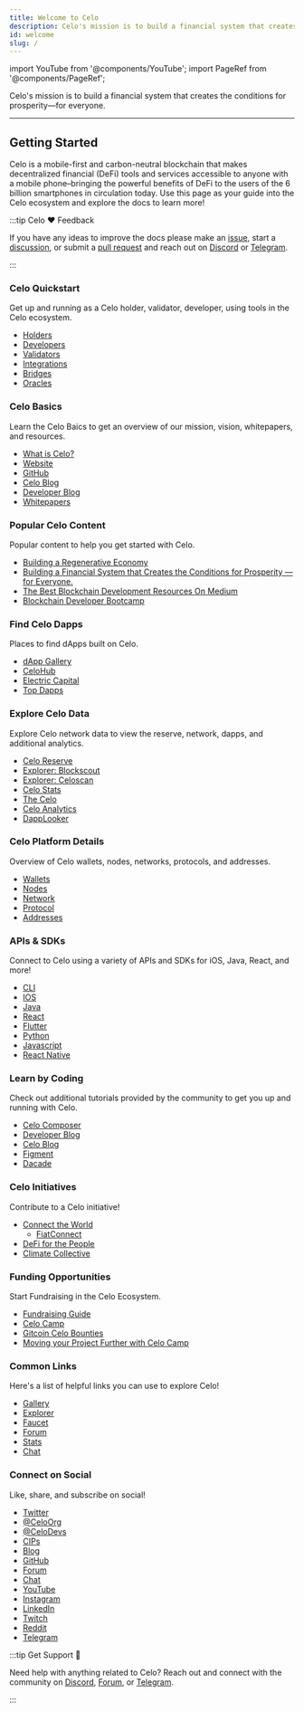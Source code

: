 ```yaml
---
title: Welcome to Celo
description: Celo's mission is to build a financial system that creates the conditions for prosperity—for everyone.
id: welcome
slug: /
---
```


import YouTube from '@components/YouTube';
import PageRef from '@components/PageRef';

Celo's mission is to build a financial system that creates the conditions for prosperity—for everyone.

---

## Getting Started

Celo is a mobile-first and carbon-neutral blockchain that makes decentralized financial (DeFi) tools and services accessible to anyone with a mobile phone–bringing the powerful benefits of DeFi to the users of the 6 billion smartphones in circulation today. Use this page as your guide into the Celo ecosystem and explore the docs to learn more!

:::tip Celo ❤️ Feedback

If you have any ideas to improve the docs please make an [issue](https://github.com/celo-org/docs/issues), start a [discussion](https://github.com/celo-org/docs/discussions), or submit a [pull request](https://github.com/celo-org/docs/pulls) and reach out on [Discord](https://discord.com/invite/6yWMkgM) or [Telegram](https://t.me/celoplatform).

:::

### Celo Quickstart

Get up and running as a Celo holder, validator, developer, using tools in the Celo ecosystem.

- [Holders](celo-holder-guide/owners)
- [Developers](developer-guide/overview)
- [Validators](validator-guide/overview)
- [Integrations](developer-guide/integrations)
- [Bridges](celo-codebase/protocol/bridging/bridging-to-celo)
- [Oracles](celo-codebase/protocol/oracles/oracles-on-celo)

### Celo Basics

Learn the Celo Baics to get an overview of our mission, vision, whitepapers, and resources.

- [What is Celo?](learn/why-celo)
- [Website](https://celo.org/)
- [GitHub](https://github.com/celo-org)
- [Celo Blog](https://medium.com/celoorg)
- [Developer Blog](https://medium.com/celodevelopers)
- [Whitepapers](https://celo.org/papers)

### Popular Celo Content

Popular content to help you get started with Celo.

- [Building a Regenerative Economy](https://www.notboring.co/p/celo-building-a-regenerative-economy?s=r)
- [Building a Financial System that Creates the Conditions for Prosperity — for Everyone.](https://medium.com/celodevelopers/celo-spotlight-build-a-financial-system-that-creates-the-conditions-for-prosperity-for-everyone-7b1830efc254)
- [The Best Blockchain Development Resources On Medium](https://medium.com/blockcentric/blockchain-development-resources-b44b752f3248)
- [Blockchain Developer Bootcamp](https://github.com/ConsenSys-Academy/Blockchain-Developer-Bootcamp#readme)

### Find Celo Dapps

Places to find dApps built on Celo.

- [dApp Gallery](developer-guide/celo-dapp-gallery)
- [CeloHub](https://celohub.org/)
- [Electric Capital](https://electric-capital.github.io/?p=/ecosystem/celo)
- [Top Dapps](https://dappradar.com/rankings/protocol/celo)

### Explore Celo Data

Explore Celo network data to view the reserve, network, dapps, and additional analytics.

- [Celo Reserve](https://celoreserve.org/)
- [Explorer: Blockscout](https://explorer.celo.org/)
- [Explorer: Celoscan](https://celoscan.xyz/)
- [Celo Stats](https://stats.celo.org/)
- [The Celo](https://thecelo.com/)
- [Celo Analytics](https://explorer.celo.org/stats)
- [DappLooker](https://dapplooker.com/category/celo?type=dashboard)

### Celo Platform Details

Overview of Celo wallets, nodes, networks, protocols, and addresses.

- [Wallets](getting-started/wallets)
- [Nodes](developer-guide/forno)
- [Network](getting-started/choosing-a-network)
- [Protocol](celo-codebase/protocol)
- [Addresses](contract-addresses)

### APIs & SDKs

Connect to Celo using a variety of APIs and SDKs for iOS, Java, React, and more!

- [CLI](command-line-interface/introduction)
- [IOS](https://github.com/heymateag/celoiossdk)
- [Java](https://github.com/blaize-tech/celo-sdk-java)
- [React](https://github.com/celo-org/react-celo)
- [Flutter](https://github.com/viral-sangani/walletconnect_flutter)
- [Python](https://github.com/blaize-tech/celo-sdk-py/)
- [Javascript](https://github.com/celo-org/celo-monorepo/tree/master/packages/sdk/contractkit)
- [React Native](https://github.com/therealharpaljadeja/celo-progressive-dapp-starter/tree/react-native-app/packages/react-native-app/)

### Learn by Coding

Check out additional tutorials provided by the community to get you up and running with Celo.

- [Celo Composer](https://github.com/celo-org/celo-composer#celo-composer)
- [Developer Blog](https://medium.com/celodevelopers)
- [Celo Blog](https://medium.com/celoorg)
- [Figment](https://learn.figment.io/protocols/celo)
- [Dacade](https://dacade.org/communities/celo)

### Celo Initiatives

Contribute to a Celo initiative!

- [Connect the World](https://celo.org/connect-the-world)
  - [FiatConnect](https://www.fiatconnect.org/)
- [DeFi for the People](https://www.defiforthepeople.org/)
- [Climate Collective](https://climatecollective.org/)

### Funding Opportunities

Start Fundraising in the Celo Ecosystem.

- [Fundraising Guide](community/fundraising)
- [Celo Camp](https://www.celocamp.com/)
- [Gitcoin Celo Bounties](https://gitcoin.co/explorer?idx_status=open&applicants=ALL&keywords=celoorg,celo&order_by=-_val_usd_db)
- [Moving your Project Further with Celo Camp](https://www.youtube.com/watch?v=YHrthJakwj8&list=PLsQbsop73cfFx53_9VGaH7Gw8ddDcAzDm&index=12)

### Common Links

Here's a list of helpful links you can use to explore Celo!

- [Gallery](developer-guide/celo-dapp-gallery)
- [Explorer](https://explorer.celo.org/)
- [Faucet](https://celo.org/developers/faucet)
- [Forum](https://forum.celo.org/)
- [Stats](https://thecelo.com/)
- [Chat](https://discord.com/invite/6yWMkgM)

### Connect on Social

Like, share, and subscribe on social!

- [Twitter](https://twitter.com/CeloOrg)
- [@CeloOrg](https://twitter.com/CeloOrg)
- [@CeloDevs](https://twitter.com/CeloDevs)
- [CIPs](https://github.com/celo-org/celo-proposals#readme)
- [Blog](https://medium.com/celoOrg)
- [GitHub](https://github.com/celo-org/celo-monorepo)
- [Forum](https://forum.celo.org/)
- [Chat](https://discord.gg/6yWMkgM)
- [YouTube](https://youtube.com/channel/UCCZgos_YAJSXm5QX5D5Wkcw)
- [Instagram](https://www.instagram.com/celoorg/)
- [LinkedIn](https://www.linkedin.com/company/celoOrg/)
- [Twitch](https://www.twitch.tv/celoorg)
- [Reddit](https://www.reddit.com/r/celo/)
- [Telegram](https://t.me/celoplatform)

:::tip Get Support 💬

Need help with anything related to Celo? Reach out and connect with the community on [Discord](https://chat.celo.org/), [Forum](https://forum.celo.org/), or [Telegram](https://t.me/celoplatform).

:::
